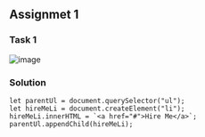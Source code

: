 ## Assignmet 1

### Task 1
![image](https://user-images.githubusercontent.com/48837703/215449066-347e1572-0fe4-4efb-a024-366618a3a591.png)

### Solution
```
let parentUl = document.querySelector("ul");
let hireMeLi = document.createElement("li");
hireMeLi.innerHTML = `<a href="#">Hire Me</a>`;
parentUl.appendChild(hireMeLi);
```
